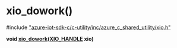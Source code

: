 # xio_dowork()

\#include ["azure-iot-sdk-c/c-utility/inc/azure_c_shared_utility/xio.h"](../iot-c-ref-xio-h.md)  

**void [xio_dowork](#xio_8h_1ad1678d0cc44c83eb2bdc0eee0be12925)([XIO_HANDLE](#xio_8h_1a214682528088ae784e94fbbe26fa4356) xio)**

